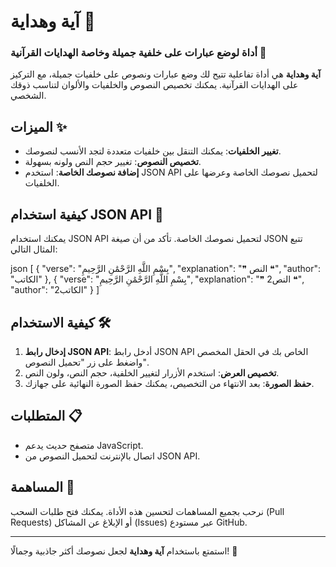 # آية وهداية 🌟
### أداة لوضع عبارات على خلفية جميلة وخاصة الهدايات القرآنية 📜


**آية وهداية** هي أداة تفاعلية تتيح لك وضع عبارات ونصوص على خلفيات جميلة، مع التركيز على الهدايات القرآنية. يمكنك تخصيص النصوص والخلفيات والألوان لتناسب ذوقك الشخصي.


## الميزات ✨
- **تغيير الخلفيات**: يمكنك التنقل بين خلفيات متعددة لتجد الأنسب لنصوصك.
- **تخصيص النصوص**: تغيير حجم النص ولونه بسهولة.
- **إضافة نصوصك الخاصة**: استخدم JSON API لتحميل نصوصك الخاصة وعرضها على الخلفيات.

## كيفية استخدام JSON API 📡
يمكنك استخدام JSON API لتحميل نصوصك الخاصة. تأكد من أن صيغة JSON تتبع المثال التالي:

json
[
{
"verse": "بِسْمِ اللَّهِ الرَّحْمَٰنِ الرَّحِيمِ",
"explanation": "❞ النص ❝",
"author": "الكاتب"
},
{
"verse": "بِسْمِ اللَّهِ الرَّحْمَٰنِ الرَّحِيمِ",
"explanation": "❞ 2النص ❝",
"author": "الكاتب2"
}
]


## كيفية الاستخدام 🛠️
1. **إدخال رابط JSON API**: أدخل رابط JSON API الخاص بك في الحقل المخصص واضغط على زر "تحميل النصوص".
2. **تخصيص العرض**: استخدم الأزرار لتغيير الخلفية، حجم النص، ولون النص.
3. **حفظ الصورة**: بعد الانتهاء من التخصيص، يمكنك حفظ الصورة النهائية على جهازك.

## المتطلبات 📋
- متصفح حديث يدعم JavaScript.
- اتصال بالإنترنت لتحميل النصوص من JSON API.

## المساهمة 🤝
نرحب بجميع المساهمات لتحسين هذه الأداة. يمكنك فتح طلبات السحب (Pull Requests) أو الإبلاغ عن المشاكل (Issues) عبر مستودع GitHub.

---

استمتع باستخدام **آية وهداية** لجعل نصوصك أكثر جاذبية وجمالًا! 🌈
